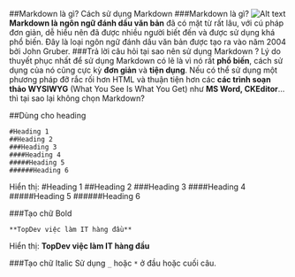 ##Markdown là gì? Cách sử dụng Markdown
###Markdown là gì?
![Alt text](cach-su-dung-markdown-1-768x498.jpg)
**Markdown là ngôn ngữ đánh dấu văn bản** đã có mặt từ rất lâu, với cú pháp đơn giản, dễ hiểu nên đã được nhiều người biết đến và được sử dụng khá phổ biến. Đây là loại ngôn ngữ đánh dấu văn bản được tạo ra vào năm 2004 bởi John Gruber.
###Trả lời câu hỏi tại sao nên sử dụng Markdown ?
Lý do thuyết phục nhất để sử dụng Markdown có lẽ là vì nó rất __phổ biến__, cách sử dụng của nó cũng cực kỳ __đơn giản__ và __tiện dụng__. Nếu có thể sử dụng một phương pháp đỡ rắc rối hơn HTML và thuận tiện hơn các **các trình soạn thảo WYSIWYG** (What You See Is What You Get) như __MS Word, CKEditor__… thì tại sao lại không chọn Markdown?

##Dùng cho heading
```
#Heading 1
##Heading 2
###Heading 3
####Heading 4
#####Heading 5
######Heading 6
```
Hiển thị:
#Heading 1
##Heading 2
###Heading 3
####Heading 4
#####Heading 5
######Heading 6

###Tạo chữ Bold
```
**TopDev việc làm IT hàng đầu**
```
Hiển thị:
**TopDev việc làm IT hàng đầu**

###Tạo chữ Italic
Sử dụng `_` hoặc `*` ở đầu hoặc cuối câu.
